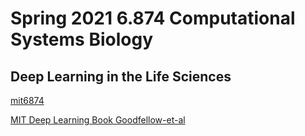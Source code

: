 # Spring 2021 6.874 Computational Systems Biology
## Deep Learning in the Life Sciences
  
[mit6874]("https://mit6874.github.io/")  
  
[MIT Deep Learning Book Goodfellow-et-al]("https://www.deeplearningbook.org/")  

